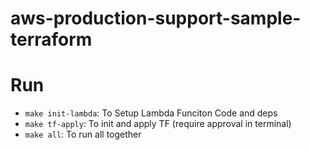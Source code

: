 # aws-production-support-sample-terraform


# Run

- `make init-lambda`: To Setup Lambda Funciton Code and deps
- `make tf-apply`: To init and apply TF (require approval in terminal)
- `make all`: To run all together
